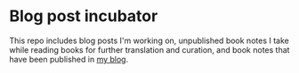 # Blog post incubator

This repo includes blog posts I'm working on, unpublished book notes I take
while reading books for further translation and curation, and book notes that
have been published in [my blog](http://rchavarria.github.io).

